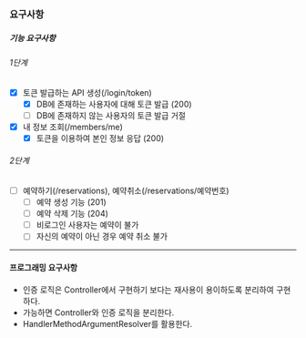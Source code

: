 ### 요구사항

##### 기능 요구사항
###### 1단계
- [x] 토큰 발급하는 API 생성(/login/token)
  - [x] DB에 존재하는 사용자에 대해 토큰 발급 (200)
  - [ ] DB에 존재하지 않는 사용자의 토큰 발급 거절
- [x] 내 정보 조회(/members/me)
  - [x] 토큰을 이용하여 본인 정보 응답 (200)

###### 2단계
- [ ] 예약하기(/reservations), 예약취소(/reservations/예약번호)
  - [ ] 예약 생성 기능 (201)
  - [ ] 예약 삭제 기능 (204)
  - [ ] 비로그인 사용자는 예약이 불가
  - [ ] 자신의 예약이 아닌 경우 예약 취소 불가

---

#### 프로그래밍 요구사항
- 인증 로직은 Controller에서 구현하기 보다는 재사용이 용이하도록 분리하여 구현하다.
- 가능하면 Controller와 인증 로직을 분리한다.
- HandlerMethodArgumentResolver를 활용한다.